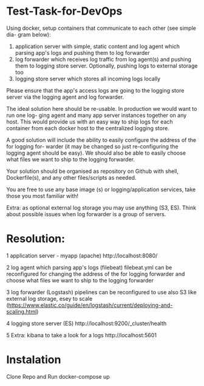 # Test-Task-for-DevOps
Using docker, setup containers that communicate to each other (see simple dia-
gram below):
1. application server with simple, static content and log agent which parsing
app's logs and pushing them to log forwarder
2. log forwarder which receives log traffic from log agent(s) and pushing them
to logging store server. Optionally, pushing logs to external storage too
3. logging store server which stores all incoming logs locally

Please ensure that the app's access logs are going to the logging store server via the logging
agent and log forwarder.

The ideal solution here should be re-usable. In production we would want to run one log-
ging agent and many app server instances together on any host. This would provide us with
an easy way to ship logs for each container from each docker host to the centralized logging
store.

A good solution will include the ability to easily configure the address of the for logging for-
warder (it may be changed so just re-configuring the logging agent should be easy). We
should also be able to easily choose what files we want to ship to the logging forwarder.

Your solution should be organised as repository on Github with shell, Dockerfile(s), and any
other files/scripts as needed.

You are free to use any base image (s) or logging/application services, take those you most
familiar with!

Extra: as optional external log storage you may use anything (S3, ES). Think about possible
issues when log forwarder is a group of servers.


# Resolution:

1 application server - myapp (apache) http://localhost:8080/

2 log agent which parsing app's logs (filebeat) filebeat.yml can be reconfigured for changing the address of the for logging forwarder and choose what files we want to ship to the logging forwarder

3 log forwarder (Logstash) pipelines can be reconfigured to use also S3 like external log storage, esey to scale (https://www.elastic.co/guide/en/logstash/current/deploying-and-scaling.html) 

4 logging store server (ES) http://localhost:9200/_cluster/health

5 Extra: kibana to take a look for a logs http://localhost:5601

# Instalation

Clone Repo and Run docker-compose up

